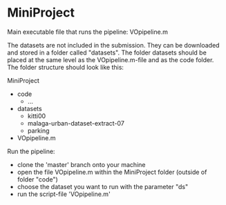 # MiniProject

Main executable file that runs the pipeline: VOpipeline.m

The datasets are not included in the submission. They can be downloaded and 
stored in a folder called "datasets". The folder datasets should be placed at 
the same level as the VOpipeline.m-file and as the code folder.
The folder structure should look like this:

MiniProject 
- code
    - ...
- datasets
    - kitti00
    - malaga-urban-dataset-extract-07
    - parking
- VOpipeline.m


Run the pipeline: 
- clone the 'master' branch onto your machine
- open the file VOpipeline.m within the MiniProject folder (outside of folder "code")
- choose the dataset you want to run with the parameter "ds" 
- run the script-file 'VOpipeline.m'
